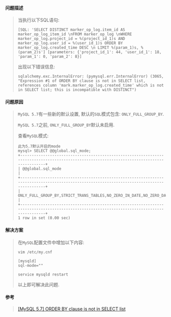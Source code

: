 #### 问题描述

> 当执行以下SQL语句:
>
> ```
> [SQL: 'SELECT DISTINCT marker_op_log.item_id AS marker_op_log_item_id \nFROM marker_op_log \nWHERE marker_op_log.project_id = %(project_id_1)s AND marker_op_log.user_id = %(user_id_1)s ORDER BY marker_op_log.created_time DESC \n LIMIT %(param_1)s, %(param_2)s'] [parameters: {'project_id_1': 44, 'user_id_1': 18, 'param_1': 0, 'param_2': 8}]
> ```
>
> 出现以下错误信息:
>
> ```
> sqlalchemy.exc.InternalError: (pymysql.err.InternalError) (3065, "Expression #1 of ORDER BY clause is not in SELECT list, references column 'mark.marker_op_log.created_time' which is not in SELECT list; this is incompatible with DISTINCT")
> ```

#### 问题原因

> `MySQL 5.7`有一些新的默认设置, 默认的`SQL`模式包含: `ONLY_FULL_GROUP_BY`.
>
> `MySQL 5.7`之前, `ONLY_FULL_GROUP_BY`默认未启用.
>
> 查看`MySQL`模式:
>
> ```
> 此为5.7默认开启的mode
> mysql> SELECT @@global.sql_mode;
> +-------------------------------------------------------------------------------------------------------------------------------------------+
> | @@global.sql_mode                                                                                                                         |
> +-------------------------------------------------------------------------------------------------------------------------------------------+
> | ONLY_FULL_GROUP_BY,STRICT_TRANS_TABLES,NO_ZERO_IN_DATE,NO_ZERO_DATE,ERROR_FOR_DIVISION_BY_ZERO,NO_AUTO_CREATE_USER,NO_ENGINE_SUBSTITUTION |
> +-------------------------------------------------------------------------------------------------------------------------------------------+
> 1 row in set (0.00 sec)
> ```

#### 解决方案

> 在`MySQL`配置文件中增加以下内容:
>
> ```
> vim /etc/my.cnf
> 
> [mysqld]
> sql-mode=""
> 
> service mysqld restart
> ```
>
> 以上即可解决此问题.

#### 参考

> [[MySQL 5.7] ORDER BY clause is not in SELECT list](https://github.com/Piwigo/Piwigo/issues/376)